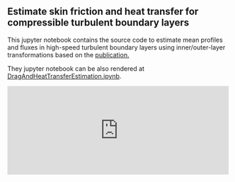 ## Estimate skin friction and heat transfer for compressible turbulent boundary layers

This jupyter notebook contains the source code to estimate mean profiles and fluxes in high-speed turbulent
boundary layers using inner/outer-layer transformations based on the [publication.](https://arxiv.org/pdf/2307.02199.pdf)




They jupyter notebook can be also rendered at [DragAndHeatTransferEstimation.ipynb](https://github.com/Fluid-Dynamics-Of-Energy-Systems-Team/DragAndHeatTransferEstimation/blob/master/DragAndHeatTransferEstimation.ipynb).

 <!-- (might take some time to load) or executed at [nbviewer](https://nbviewer.org/github/Fluid-Dynamics-Of-Energy-Systems-Team/DragAndHeatTransferEstimation/blob/master/DragAndHeatTransferEstimation.ipynb) -->



<!-- [![paper](https://github.com/Fluid-Dynamics-Of-Energy-Systems-Team/RANS_Channel/blob/master/DragandHeatTransferEstimation.hmtl)](https://www.sciencedirect.com/science/article/pii/S0142727X18301978) -->



<embed type="text/html" src="https://github.com/Fluid-Dynamics-Of-Energy-Systems-Team/RANS_Channel/blob/master/DragAndHeatTransferEstimation.html" width="500" height="200">




